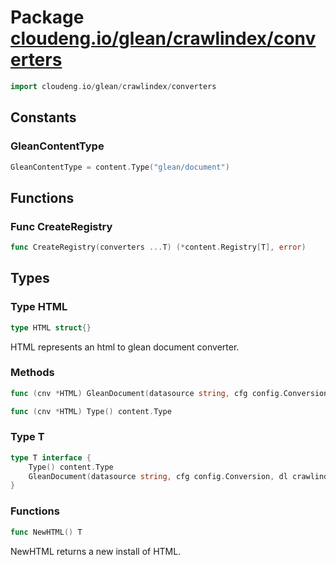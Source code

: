 # Package [cloudeng.io/glean/crawlindex/converters](https://pkg.go.dev/cloudeng.io/glean/crawlindex/converters?tab=doc)

```go
import cloudeng.io/glean/crawlindex/converters
```


## Constants
### GleanContentType
```go
GleanContentType = content.Type("glean/document")

```



## Functions
### Func CreateRegistry
```go
func CreateRegistry(converters ...T) (*content.Registry[T], error)
```



## Types
### Type HTML
```go
type HTML struct{}
```
HTML represents an html to glean document converter.

### Methods

```go
func (cnv *HTML) GleanDocument(datasource string, cfg config.Conversion, doc crawlindex.Document) (*gleansdk.DocumentDefinition, error)
```


```go
func (cnv *HTML) Type() content.Type
```




### Type T
```go
type T interface {
	Type() content.Type
	GleanDocument(datasource string, cfg config.Conversion, dl crawlindex.Document) (*gleansdk.DocumentDefinition, error)
}
```

### Functions

```go
func NewHTML() T
```
NewHTML returns a new install of HTML.







